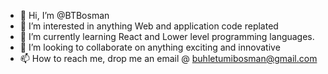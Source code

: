 - 👋 Hi, I’m @BTBosman
- 👀 I’m interested in anything Web and application code replated
- 🌱 I’m currently learning React and Lower level programming languages.
- 💞️ I’m looking to collaborate on anything exciting and innovative
- 📫 How to reach me, drop me an email @ buhletumibosman@gmail.com

<!---
BTBosman/BTBosman is a ✨ special ✨ repository because its `README.md` (this file) appears on your GitHub profile.
You can click the Preview link to take a look at your changes.
--->
